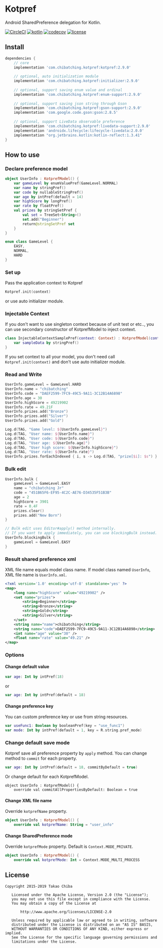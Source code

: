 # Kotpref

Android SharedPreference delegation for Kotlin.

[![CircleCI](https://circleci.com/gh/chibatching/Kotpref/tree/master.svg?style=svg)](https://circleci.com/gh/chibatching/Kotpref/tree/master) [![kotlin](https://img.shields.io/badge/kotlin-1.3.41-blue.svg)]() [![codecov](https://codecov.io/gh/chibatching/Kotpref/branch/master/graph/badge.svg)](https://codecov.io/gh/chibatching/Kotpref) [![license](https://img.shields.io/github/license/chibatching/Kotpref.svg?maxAge=2592000)]()

## Install

```groovy
dependencies {
    // core
    implementation 'com.chibatching.kotpref:kotpref:2.9.0'
  
    // optional, auto initialization module
    implementation 'com.chibatching.kotpref:initializer:2.9.0'
  
    // optional, support saving enum value and ordinal
    implementation 'com.chibatching.kotpref:enum-support:2.9.0'
  
    // optional, support saving json string through Gson
    implementation 'com.chibatching.kotpref:gson-support:2.9.0'
    implementation 'com.google.code.gson:gson:2.8.5'
  
    // optional, support LiveData observable preference
    implementation 'com.chibatching.kotpref:livedata-support:2.9.0'
    implementation 'androidx.lifecycle:lifecycle-livedata:2.0.0'
    implementation "org.jetbrains.kotlin:kotlin-reflect:1.3.41"
}
```

## How to use

### Declare preference model

```kotlin
object UserInfo : KotprefModel() {
    var gameLevel by enumValuePref(GameLevel.NORMAL)
    var name by stringPref()
    var code by nullableStringPref()
    var age by intPref(default = 14)
    var highScore by longPref()
    var rate by floatPref()
    val prizes by stringSetPref {
        val set = TreeSet<String>()
        set.add("Beginner")
        return@stringSetPref set
    }
}

enum class GameLevel {
    EASY,
    NORMAL,
    HARD
}
```

### Set up

Pass the application context to Kotpref

```kotlin
Kotpref.init(context)
```

or use auto initializer module.

### Injectable Context

If you don't want to use singleton context because of unit test or etc.., you can use secondary 
constructor of KotprefModel to inject context.  

```kotlin
class InjectableContextSamplePref(context: Context) : KotprefModel(context) {
    var sampleData by stringPref()
}
```

If you set context to all your model, you don't need call `Kotpref.init(context)` and don't use auto initializer module.

### Read and Write

```kotlin
UserInfo.gameLevel = GameLevel.HARD
UserInfo.name = "chibatching"
UserInfo.code = "DAEF2599-7FC9-49C5-9A11-3C12B14A6898"
UserInfo.age = 30
UserInfo.highScore = 49219902
UserInfo.rate = 49.21F
UserInfo.prizes.add("Bronze")
UserInfo.prizes.add("Silver")
UserInfo.prizes.add("Gold")

Log.d(TAG, "Game level: ${UserInfo.gameLevel}")
Log.d(TAG, "User name: ${UserInfo.name}")
Log.d(TAG, "User code: ${UserInfo.code}")
Log.d(TAG, "User age: ${UserInfo.age}")
Log.d(TAG, "User high score: ${UserInfo.highScore}")
Log.d(TAG, "User rate: ${UserInfo.rate}")
UserInfo.prizes.forEachIndexed { i, s -> Log.d(TAG, "prize[$i]: $s") }
```

### Bulk edit

```kotlin
UserInfo.bulk {
    gameLevel = GameLevel.EASY
    name = "chibatching Jr"
    code = "451B65F6-EF95-4C2C-AE76-D34535F51B3B"
    age = 2
    highScore = 3901
    rate = 0.4F
    prizes.clear()
    prizes.add("New Born")
}

// Bulk edit uses Editor#apply() method internally.
// If you want to apply immediately, you can use blockingBulk instead.
UserInfo.blockingBulk {
    gameLevel = GameLevel.EASY
}
```

### Result shared preference xml

XML file name equals model class name. If model class named `UserInfo`, XML file name is `UserInfo.xml`.

```xml
<?xml version='1.0' encoding='utf-8' standalone='yes' ?>
<map>
    <long name="highScore" value="49219902" />
    <set name="prizes">
        <string>Beginner</string>
        <string>Bronze</string>
        <string>Gold</string>
        <string>Silver</string>
    </set>
    <string name="name">chibatching</string>
    <string name="code">DAEF2599-7FC9-49C5-9A11-3C12B14A6898</string>
    <int name="age" value="30" />
    <float name="rate" value="49.21" />
</map>
```

### Options

#### Change default value

```kotlin
var age: Int by intPref(18)
```

or

```kotlin
var age: Int by intPref(default = 18)
```

#### Change preference key

You can custom preference key or use from string resources.

```kotlin
var useFunc1: Boolean by booleanPref(key = "use_func1")
var mode: Int by intPref(default = 1, key = R.string.pref_mode)
```

### Change default save mode

Kotpref save all preference property by `apply` method.
You can change method to `commit` for each property.

```kotlin
var age: Int by intPref(default = 18, commitByDefault = true)
```

Or change default for each KotprefModel.

```kotpref
object UserInfo : KotprefModel() {
    override val commitAllPropertiesByDefault: Boolean = true
```

#### Change XML file name

Override `kotprefName` property.

```kotlin
object UserInfo : KotprefModel() {
    override val kotprefName: String = "user_info"
```

#### Change SharedPreference mode

Override `kotprefMode` property. Default is `Context.MODE_PRIVATE`.

```kotlin
object UserInfo : KotprefModel() {
    override val kotprefMode: Int = Context.MODE_MULTI_PROCESS
```

## License

```
Copyright 2015-2019 Takao Chiba

   Licensed under the Apache License, Version 2.0 (the "License");
   you may not use this file except in compliance with the License.
   You may obtain a copy of the License at

       http://www.apache.org/licenses/LICENSE-2.0

   Unless required by applicable law or agreed to in writing, software
   distributed under the License is distributed on an "AS IS" BASIS,
   WITHOUT WARRANTIES OR CONDITIONS OF ANY KIND, either express or implied.
   See the License for the specific language governing permissions and
   limitations under the License.
```
